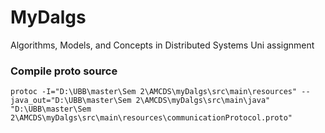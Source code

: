 # MyDalgs
Algorithms, Models, and Concepts in Distributed Systems Uni assignment

### Compile proto source
```
protoc -I="D:\UBB\master\Sem 2\AMCDS\myDalgs\src\main\resources" --java_out="D:\UBB\master\Sem 2\AMCDS\myDalgs\src\main\java" "D:\UBB\master\Sem 2\AMCDS\myDalgs\src\main\resources\communicationProtocol.proto"
```
